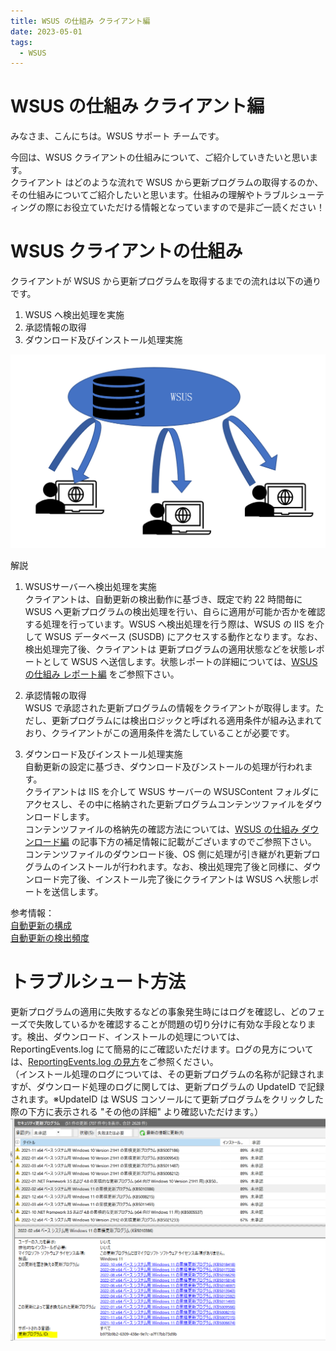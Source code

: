 ```yaml
---
title: WSUS の仕組み クライアント編
date: 2023-05-01
tags:
  - WSUS
---
```


# WSUS の仕組み クライアント編
みなさま、こんにちは。WSUS サポート チームです。

今回は、WSUS クライアントの仕組みについて、ご紹介していきたいと思います。  
クライアント はどのような流れで WSUS から更新プログラムの取得するのか、その仕組みについてご紹介したいと思います。仕組みの理解やトラブルシューティングの際にお役立ていただける情報となっていますので是非ご一読ください！  

# WSUS クライアントの仕組み  

クライアントが WSUS から更新プログラムを取得するまでの流れは以下の通りです。
1. WSUS へ検出処理を実施  
2. 承認情報の取得  
3. ダウンロード及びインストール処理実施  

![](2023-05-01_01/2023-05-01_01_1.png)

解説

1. WSUSサーバーへ検出処理を実施  
クライアントは、自動更新の検出動作に基づき、既定で約 22 時間毎に WSUS へ更新プログラムの検出処理を行い、自らに適用が可能か否かを確認する処理を行っています。WSUS へ検出処理を行う際は、WSUS の IIS を介して WSUS データベース (SUSDB) にアクセスする動作となります。なお、検出処理完了後、クライアントは 更新プログラムの適用状態などを状態レポートとして WSUS へ送信します。状態レポートの詳細については、[WSUS の仕組み レポート編](https://jpmem.github.io/blog/wsus/2022-07-07_01/)  をご参照下さい。

2. 承認情報の取得  
WSUS で承認された更新プログラムの情報をクライアントが取得します。ただし、更新プログラムには検出ロジックと呼ばれる適用条件が組み込まれており、クライアントがこの適用条件を満たしていることが必要です。  

3. ダウンロード及びインストール処理実施  
自動更新の設定に基づき、ダウンロード及びンストールの処理が行われます。  
クライアントは IIS を介して WSUS サーバーの WSUSContent フォルダにアクセスし、その中に格納された更新プログラムコンテンツファイルをダウンロードします。  
コンテンツファイルの格納先の確認方法については、[WSUS の仕組み ダウンロード編](https://jpmem.github.io/blog/wsus/2022-06-06_01/)  の記事下方の補足情報に記載がございますのでご参照下さい。  
コンテンツファイルのダウンロード後、OS 側に処理が引き継がれ更新プログラムのインストールが行われます。なお、検出処理完了後と同様に、ダウンロード完了後、インストール完了後にクライアントは WSUS へ状態レポートを送信します。

参考情報：  
[自動更新の構成](https://learn.microsoft.com/ja-jp/windows-server/administration/windows-server-update-services/deploy/4-configure-group-policy-settings-for-automatic-updates#configure-automatic-updates)  
[自動更新の検出頻度](https://learn.microsoft.com/ja-jp/windows-server/administration/windows-server-update-services/deploy/4-configure-group-policy-settings-for-automatic-updates#automatic-updates-detection-frequency)


# トラブルシュート方法 
更新プログラムの適用に失敗するなどの事象発生時にはログを確認し、どのフェーズで失敗しているかを確認することが問題の切り分けに有効な手段となります。検出、ダウンロード、インストールの処理については、ReportingEvents.log にて簡易的にご確認いただけます。ログの見方については、[ReportingEvents.log の見方](https://jpmem.github.io/blog/wsus/2018-02-02_01/)をご参照ください。  
（インストール処理のログについては、その更新プログラムの名称が記録されますが、ダウンロード処理のログに関しては、更新プログラムの UpdateID で記録されます。※UpdateID は WSUS コンソールにて更新プログラムをクリックした際の下方に表示される "その他の詳細" より確認いただけます。）
![](2023-05-01_01/2023-05-01_01_2.png)

